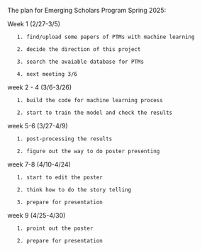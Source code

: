 The plan for Emerging Scholars Program Spring 2025:

Week 1 (2/27-3/5)

       1. find/upload some papers of PTMs with machine learning
       
       2. decide the direction of this project
       
       3. search the avaiable database for PTMs
       
       4. next meeting 3/6
       
week 2 - 4 (3/6-3/26)

       1. build the code for machine learning process

       2. start to train the model and check the results

week 5-6 (3/27-4/9)
       
       1. post-processing the results
       
       2. figure out the way to do poster presenting

week 7-8 (4/10-4/24)
       
       1. start to edit the poster
       
       2. think how to do the story telling
       
       3. prepare for presentation

week 9 (4/25-4/30)
       
       1. proint out the poster
       
       2. prepare for presentation

